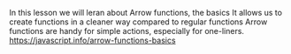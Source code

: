 In this lesson we will leran about Arrow functions, the basics
It allows us to create functions in a cleaner way compared to regular functions
Arrow functions are handy for simple actions, especially for one-liners.
https://javascript.info/arrow-functions-basics
